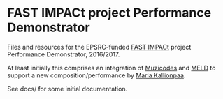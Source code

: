 # FAST IMPACt project Performance Demonstrator

Files and resources for the EPSRC-funded [FAST IMPACt](http://www.semanticaudio.ac.uk/) project Performance Demonstrator, 2016/2017.

At least initially this comprises an integration of [Muzicodes](https://github.com/cgreenhalgh/musiccodes) and [MELD](https://github.com/oerc-music/meld) to support a new composition/performance by [Maria Kallionpaa](https://uk.linkedin.com/in/mariakallionpaa).

See docs/ for some initial documentation.
